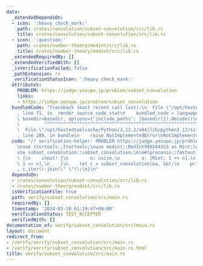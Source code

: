 ```yaml
---
data:
  _extendedDependsOn:
  - icon: ':heavy_check_mark:'
    path: crates/convolution/subset-convolution/src/lib.rs
    title: crates/convolution/subset-convolution/src/lib.rs
  - icon: ':question:'
    path: crates/number-theory/modint/src/lib.rs
    title: crates/number-theory/modint/src/lib.rs
  _extendedRequiredBy: []
  _extendedVerifiedWith: []
  _isVerificationFailed: false
  _pathExtension: rs
  _verificationStatusIcon: ':heavy_check_mark:'
  attributes:
    PROBLEM: https://judge.yosupo.jp/problem/subset_convolution
    links:
    - https://judge.yosupo.jp/problem/subset_convolution
  bundledCode: "Traceback (most recent call last):\n  File \"/opt/hostedtoolcache/Python/3.12.2/x64/lib/python3.12/site-packages/onlinejudge_verify/documentation/build.py\"\
    , line 71, in _render_source_code_stat\n    bundled_code = language.bundle(stat.path,\
    \ basedir=basedir, options={'include_paths': [basedir]}).decode()\n          \
    \         ^^^^^^^^^^^^^^^^^^^^^^^^^^^^^^^^^^^^^^^^^^^^^^^^^^^^^^^^^^^^^^^^^^^^^^^^^^^^^^^^^\n\
    \  File \"/opt/hostedtoolcache/Python/3.12.2/x64/lib/python3.12/site-packages/onlinejudge_verify/languages/rust.py\"\
    , line 288, in bundle\n    raise NotImplementedError\nNotImplementedError\n"
  code: "// verification-helper: PROBLEM https://judge.yosupo.jp/problem/subset_convolution\n\
    \nuse itertools::Itertools;\nuse modint::ModInt998244353 as Mint;\nuse proconio::input;\n\
    use subset_convolution::subset_convolution;\n\n#[proconio::fastout]\nfn main()\
    \ {\n    input! {\n        n: usize,\n        a: [Mint; 1 << n],\n        b: [Mint;\
    \ 1 << n],\n    }\n    let c = subset_convolution(&a, &b);\n    println!(\"{}\"\
    , c.iter().join(\" \"));\n}\n"
  dependsOn:
  - crates/convolution/subset-convolution/src/lib.rs
  - crates/number-theory/modint/src/lib.rs
  isVerificationFile: true
  path: verify/subset_convolution/src/main.rs
  requiredBy: []
  timestamp: '2024-03-18 01:19:47+09:00'
  verificationStatus: TEST_ACCEPTED
  verifiedWith: []
documentation_of: verify/subset_convolution/src/main.rs
layout: document
redirect_from:
- /verify/verify/subset_convolution/src/main.rs
- /verify/verify/subset_convolution/src/main.rs.html
title: verify/subset_convolution/src/main.rs
---
```

